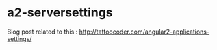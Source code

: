# a2-serversettings
Blog post related to this : http://tattoocoder.com/angular2-applications-settings/
